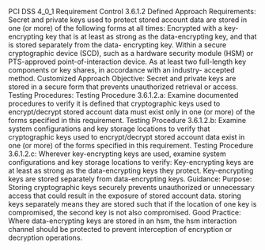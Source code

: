 PCI DSS 4_0_1 Requirement Control 3.6.1.2 Defined Approach Requirements: Secret and private keys used to protect stored account data are stored in one (or more) of the following forms at all times: Encrypted with a key-encrypting key that is at least as strong as the data-encrypting key, and that is stored separately from the data- encrypting key. Within a secure cryptographic device (SCD), such as a hardware security module (HSM) or PTS-approved point-of-interaction device. As at least two full-length key components or key shares, in accordance with an industry- accepted method. Customized Approach Objective: Secret and private keys are stored in a secure form that prevents unauthorized retrieval or access. Testing Procedures: Testing Procedure 3.6.1.2.a: Examine documented procedures to verify it is defined that cryptographic keys used to encrypt/decrypt stored account data must exist only in one (or more) of the forms specified in this requirement. Testing Procedure 3.6.1.2.b: Examine system configurations and key storage locations to verify that cryptographic keys used to encrypt/decrypt stored account data exist in one (or more) of the forms specified in this requirement. Testing Procedure 3.6.1.2.c: Wherever key-encrypting keys are used, examine system configurations and key storage locations to verify: Key-encrypting keys are at least as strong as the data-encrypting keys they protect. Key-encrypting keys are stored separately from data-encrypting keys. Guidance: Purpose: Storing cryptographic keys securely prevents unauthorized or unnecessary access that could result in the exposure of stored account data. storing keys separately means they are stored such that if the location of one key is compromised, the second key is not also compromised. Good Practice: Where data-encrypting keys are stored in an hsm, the hsm interaction channel should be protected to prevent interception of encryption or decryption operations.